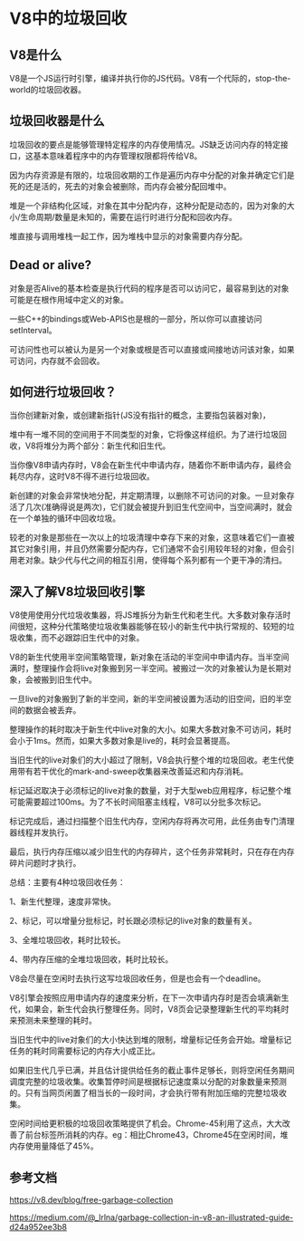 # V8中的垃圾回收

## V8是什么

V8是一个JS运行时引擎，编译并执行你的JS代码。V8有一个代际的，stop-the-world的垃圾回收器。

## 垃圾回收器是什么

垃圾回收的要点是能够管理特定程序的内存使用情况。JS缺乏访问内存的特定接口，这基本意味着程序中的内存管理权限都将传给V8。

因为内存资源是有限的，垃圾回收期的工作是遍历内存中分配的对象并确定它们是死的还是活的，死去的对象会被删除，而内存会被分配回堆中。

堆是一个非结构化区域，对象在其中分配内存，这种分配是动态的，因为对象的大小/生命周期/数量是未知的，需要在运行时进行分配和回收内存。

堆直接与调用堆栈一起工作，因为堆栈中显示的对象需要内存分配。

## Dead or alive?

对象是否Alive的基本检查是执行代码的程序是否可以访问它，最容易到达的对象可能是在根作用域中定义的对象。

一些C++的bindings或Web-APIS也是根的一部分，所以你可以直接访问setInterval。

可访问性也可以被认为是另一个对象或根是否可以直接或间接地访问该对象，如果可访问，内存就不会回收。

## 如何进行垃圾回收？

当你创建新对象，或创建新指针(JS没有指针的概念，主要指包装器对象)，

堆中有一堆不同的空间用于不同类型的对象，它将像这样组织。为了进行垃圾回收，V8将堆分为两个部分：新生代和旧生代。

当你像V8申请内存时，V8会在新生代中申请内存，随着你不断申请内存，最终会耗尽内存，这时V8不得不进行垃圾回收。

新创建的对象会非常快地分配，并定期清理，以删除不可访问的对象。一旦对象存活了几次(准确得说是两次)，它们就会被提升到旧生代空间中，当空间满时，就会在一个单独的循环中回收垃圾。

较老的对象是那些在一次以上的垃圾清理中幸存下来的对象，这意味着它们一直被其它对象引用，并且仍然需要分配内存，它们通常不会引用较年轻的对象，但会引用老对象。缺少代与代之间的相互引用，使得每个系列都有一个更干净的清扫。

## 深入了解V8垃圾回收引擎

V8使用使用分代垃圾收集器，将JS堆拆分为新生代和老生代。大多数对象存活时间很短，这种分代策略使垃圾收集器能够在较小的新生代中执行常规的、较短的垃圾收集，而不必跟踪旧生代中的对象。

V8的新生代使用半空间策略管理，新对象在活动的半空间中申请内存。当半空间满时，整理操作会将live对象搬到另一半空间。被搬过一次的对象被认为是长期对象，会被搬到旧生代中。

一旦live的对象搬到了新的半空间，新的半空间被设置为活动的旧空间，旧的半空间的数据会被丢弃。

整理操作的耗时取决于新生代中live对象的大小。如果大多数对象不可访问，耗时会小于1ms。然而，如果大多数对象是live的，耗时会显著提高。

当旧生代的live对象们的大小超过了限制，V8会执行整个堆的垃圾回收。老生代使用带有若干优化的mark-and-sweep收集器来改善延迟和内存消耗。

标记延迟取决于必须标记的live对象的数量，对于大型web应用程序，标记整个堆可能需要超过100ms。为了不长时间阻塞主线程，V8可以分批多次标记。

标记完成后，通过扫描整个旧生代内存，空闲内存将再次可用，此任务由专门清理器线程并发执行。

最后，执行内存压缩以减少旧生代的内存碎片，这个任务非常耗时，只在存在内存碎片问题时才执行。


总结：主要有4种垃圾回收任务：

1、新生代整理，速度非常快。

2、标记，可以增量分批标记，时长跟必须标记的live对象的数量有关。

3、全堆垃圾回收，耗时比较长。

4、带内存压缩的全堆垃圾回收，耗时比较长。

V8会尽量在空闲时去执行这写垃圾回收任务，但是也会有一个deadline。

V8引擎会按照应用申请内存的速度来分析，在下一次申请内存时是否会填满新生代，如果会，新生代会执行整理任务。同时，V8页会记录整理新生代的平均耗时来预测未来整理的耗时。

当旧生代中的live对象们的大小快达到堆的限制，增量标记任务会开始。增量标记任务的耗时同需要标记的内存大小成正比。

如果旧生代几乎已满，并且估计提供给任务的截止事件足够长，则将空闲任务期间调度完整的垃圾收集。收集暂停时间是根据标记速度乘以分配的对象数量来预测的。只有当网页闲置了相当长的一段时间，才会执行带有附加压缩的完整垃圾收集。

空闲时间给更积极的垃圾回收策略提供了机会。Chrome-45利用了这点，大大改善了前台标签所消耗的内存。eg：相比Chrome43，Chrome45在空闲时间，堆内存使用量降低了45%。

## 参考文档

https://v8.dev/blog/free-garbage-collection

https://medium.com/@_lrlna/garbage-collection-in-v8-an-illustrated-guide-d24a952ee3b8